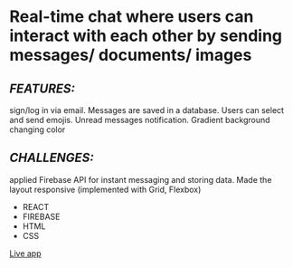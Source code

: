 # Real-time chat where users can interact with each other by sending messages/ documents/ images

## _FEATURES:_
sign/log in via email. Messages are saved in a database. Users can select and send emojis. Unread messages notification. Gradient background changing color

## _CHALLENGES:_
applied Firebase API for instant messaging and storing data. Made the layout responsive (implemented with Grid, Flexbox)

-  REACT 
-  FIREBASE 
-  HTML 
-  CSS

[Live app](https://auth-81336.web.app/signup) 
